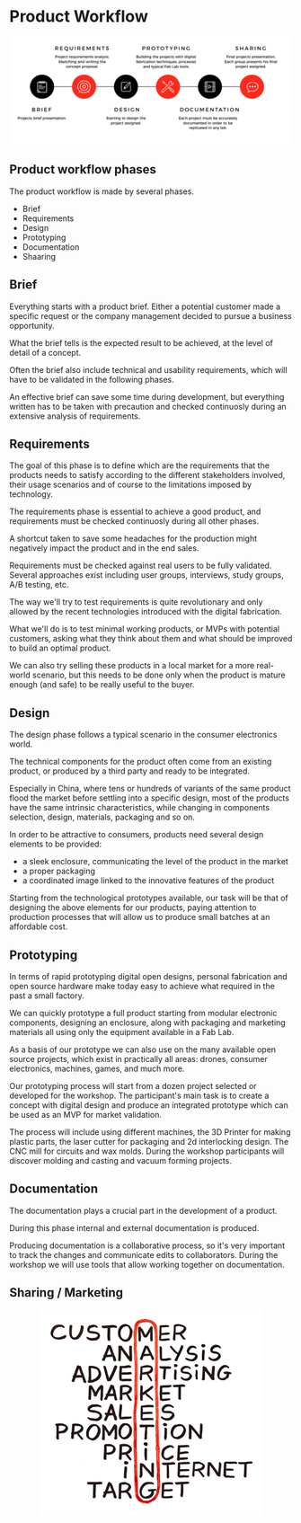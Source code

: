 # Product Workflow

![Workflow](assets/workflow.png)


## Product workflow phases

The product workflow is made by several phases.

- Brief
- Requirements
- Design
- Prototyping
- Documentation
- Shaaring

## Brief

Everything starts with a product brief. Either a potential customer made a specific request or the company management decided to pursue a business opportunity.

What the brief tells is the expected result to be achieved, at the level of detail of a concept.

Often the brief also include technical and usability requirements, which will have to be validated in the following phases.

An effective brief can save some time during development, but everything written has to be taken with precaution and checked continuosly during an extensive analysis of requirements.

## Requirements

The goal of this phase is to define which are the requirements that the products needs to satisfy according to the different stakeholders involved, their usage scenarios and of course to the limitations imposed by technology.

The requirements phase is essential to achieve a good product, 
and requirements must be checked continuosly during all other phases.

A shortcut taken to save some headaches for the production might negatively impact the product and in the end sales.

Requirements must be checked against real users to be fully validated. Several approaches exist including user groups,
interviews, study groups, A/B testing, etc.

The way we'll try to test requirements is quite revolutionary and only allowed by the recent technologies introduced with the
digital fabrication.

What we'll do is to test minimal working products, or MVPs with
potential customers, asking what they think about them and what should be improved to build an optimal product.

We can also try selling these products in a local market for a more real-world scenario, but this needs to be done only when the product is mature enough (and safe) to be really useful to the buyer.

## Design

The design phase follows a typical scenario in the consumer electronics world.

The technical components for the product often come from an existing product, or produced by a third party and ready to be integrated. 

Especially in China, where tens or hundreds of variants of the same product flood the market before settling into a specific design, most of the products have the same intrinsic characteristics, while changing in components selection, design, materials, packaging and so on.

In order to be attractive to consumers, products need several design elements to be provided:

- a sleek enclosure, communicating the level of the product in the market
- a proper packaging 
- a coordinated image linked to the innovative features of the product

Starting from the technological prototypes available, our task will be that of designing the above elements for our products, paying attention to production processes that will allow us to produce small batches at an affordable cost.

## Prototyping

In terms of rapid prototyping digital open designs, personal fabrication and open source hardware make today easy to achieve what required in the past a small factory.

We can quickly prototype a full product starting from modular electronic components, designing an enclosure, along with packaging and marketing materials all using only the equipment available in a Fab Lab.

As a basis of our prototype we can also use on the many available open source projects, which exist in practically all areas: drones, consumer electronics, machines, games, and much more.

Our prototyping process will start from a dozen project selected or developed for the workshop. The participant's main task is to create a concept with digital design and produce an integrated prototype which can be used as an MVP for market validation.

The process will include using different machines, the 3D Printer for making plastic parts, the laser cutter for packaging and 2d interlocking design. The CNC mill for circuits and wax molds. During the workshop participants will discover molding and casting and vacuum forming projects.

## Documentation

The documentation plays a crucial part in the development of a product. 

During this phase internal and external documentation is produced.

Producing documentation is a collaborative process, so it's very important to track the changes and communicate edits to collaborators. During the workshop we will use tools that allow working together on documentation.

## Sharing / Marketing


<div style="text-align:center">
<img src="assets/marketing.png" style="max-width: 400px">
</div>


